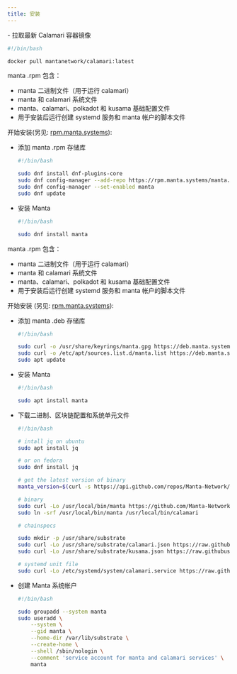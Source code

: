 ```yaml
---
title: 安装
---
```


<Tabs pId="os">

<TabItem value="docker" label="docker">
- 拉取最新 Calamari 容器镜像

```bash
#!/bin/bash

docker pull mantanetwork/calamari:latest
```

</TabItem>
<TabItem value="fedora" label="fedora">

manta .rpm 包含：

- manta 二进制文件（用于运行 calamari）
- manta 和 calamari 系统文件
- manta、calamari、polkadot 和 kusama 基础配置文件
- 用于安装后运行创建 systemd 服务和 manta 帐户的脚本文件

开始安装(另见: [rpm.manta.systems](https://rpm.manta.systems/)):

- 添加 manta .rpm 存储库

    ```bash
    #!/bin/bash

    sudo dnf install dnf-plugins-core
    sudo dnf config-manager --add-repo https://rpm.manta.systems/manta.repo
    sudo dnf config-manager --set-enabled manta
    sudo dnf update
    ```

- 安装 Manta

  ```bash
  #!/bin/bash

  sudo dnf install manta
  ```

</TabItem>
<TabItem value="ubuntu" label="ubuntu">

manta .rpm 包含：
- manta 二进制文件（用于运行 calamari）
- manta 和 calamari 系统文件
- manta、calamari、polkadot 和 kusama 基础配置文件
- 用于安装后运行创建 systemd 服务和 manta 帐户的脚本文件

开始安装 (另见: [rpm.manta.systems](https://rpm.manta.systems/)):

- 添加 manta .deb 存储库

    ```bash
    #!/bin/bash

    sudo curl -o /usr/share/keyrings/manta.gpg https://deb.manta.systems/manta.gpg
    sudo curl -o /etc/apt/sources.list.d/manta.list https://deb.manta.systems/manta.list
    sudo apt update
    ```

- 安装 Manta

    ```bash
    #!/bin/bash

    sudo apt install manta
    ```

</TabItem>
<TabItem value="linux" label="other linux">

- 下载二进制、区块链配置和系统单元文件

    ```bash
    #!/bin/bash

    # intall jq on ubuntu
    sudo apt install jq

    # or on fedora
    sudo dnf install jq

    # get the latest version of binary
    manta_version=$(curl -s https://api.github.com/repos/Manta-Network/Manta/releases/latest | jq -r .tag_name | cut -c 2-)

    # binary
    sudo curl -Lo /usr/local/bin/manta https://github.com/Manta-Network/Manta/releases/download/v${manta_version}/manta
    sudo ln -srf /usr/local/bin/manta /usr/local/bin/calamari

    # chainspecs

    sudo mkdir -p /usr/share/substrate
    sudo curl -Lo /usr/share/substrate/calamari.json https://raw.githubusercontent.com/Manta-Network/Manta/v3.0.9/genesis/calamari-genesis.json
    sudo curl -Lo /usr/share/substrate/kusama.json https://raw.githubusercontent.com/paritytech/polkadot/master/node/service/res/kusama.json

    # systemd unit file
    sudo curl -Lo /etc/systemd/system/calamari.service https://raw.githubusercontent.com/Manta-Network/Manta/deb-rpm/scripts/package/calamari.service
    ```

- 创建 Manta 系统帐户

    ```bash
    #!/bin/bash

    sudo groupadd --system manta
    sudo useradd \
        --system \
        --gid manta \
        --home-dir /var/lib/substrate \
        --create-home \
        --shell /sbin/nologin \
        --comment 'service account for manta and calamari services' \
        manta
    ```

</TabItem>
</Tabs>
